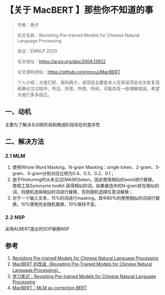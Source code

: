 # 【关于 MacBERT 】那些你不知道的事

> 作者：杨夕
>
> 论文名称：Revisiting Pre-trained Models for Chinese Natural Language Processing 
> 
> 会议：EMNLP 2020
>
> 论文地址：https://arxiv.org/abs/2004.13922
> 
> 论文源码地址：https://github.com/ymcui/MacBERT
> 
> 个人介绍：大佬们好，我叫杨夕，该项目主要是本人在研读顶会论文和复现经典论文过程中，所见、所思、所想、所闻，可能存在一些理解错误，希望大佬们多多指正。


## 一、动机

主要为了解决与训练阶段和微调阶段存在的差异性


## 二、解决方法

### 2.1 MLM

1. 使用Whole Word Masking、N-gram Masking：single token、2-gram、3-gram、4-gram分别对应比例为0.4、0.3、0.2、0.1；
2. 由于finetuning时从未见过[MASK]token，因此使用相似的word进行替换。使用工具Synonyms toolkit 获得相似的词。如果被选中的N-gram存在相似的词，则随机选择相似的词进行替换，否则随机选择任意词替换；
3. 对于一个输入文本，15%的词进行masking。其中80%的使用相似的词进行替换，10%使用完全随机替换，10%保持不变。

### 2.2 NSP

采用ALBERT提出的SOP替换NSP


## 参考

1. [Revisiting Pre-trained Models for Chinese Natural Language Processing ](https://arxiv.org/abs/2004.13922)
2. [MacBERT 的改进（Revisiting Pre-Trained Models for Chinese Natural Language Processing）](https://blog.csdn.net/weixin_40122615/article/details/109317504)
3. [学习笔记：Revisiting Pre-trained Models for Chinese Natural Language Processing](https://zhuanlan.zhihu.com/p/354664711)
4. [MacBERT：MLM as correction BERT](https://zhuanlan.zhihu.com/p/250595837)




